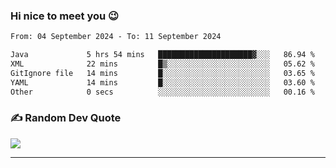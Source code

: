 ### Hi nice to meet you 😉 

<!--START_SECTION:waka-->

```txt
From: 04 September 2024 - To: 11 September 2024

Java             5 hrs 54 mins   █████████████████████▓░░░   86.94 %
XML              22 mins         █▒░░░░░░░░░░░░░░░░░░░░░░░   05.62 %
GitIgnore file   14 mins         █░░░░░░░░░░░░░░░░░░░░░░░░   03.65 %
YAML             14 mins         █░░░░░░░░░░░░░░░░░░░░░░░░   03.60 %
Other            0 secs          ░░░░░░░░░░░░░░░░░░░░░░░░░   00.16 %
```

<!--END_SECTION:waka-->

### ✍️ Random Dev Quote
![](https://quotes-github-readme.vercel.app/api?type=horizontal&theme=dark)

---

